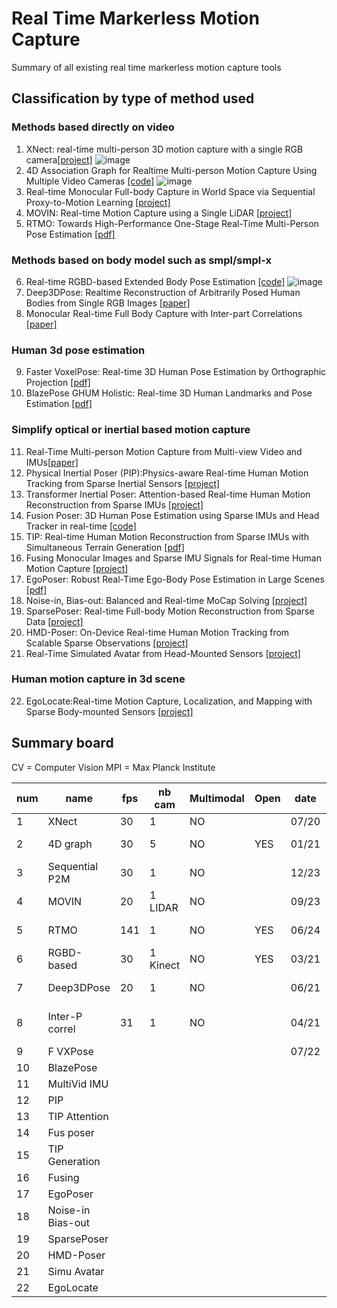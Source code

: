 # Real Time Markerless Motion Capture
Summary of all existing real time markerless motion capture tools

## Classification by type of method used
### Methods based directly on video
1. XNect: real-time multi-person 3D motion capture with a single RGB camera[[project]](http://gvv.mpi-inf.mpg.de/projects/XNect/)
![image](https://github.com/visonpon/human-motion-capture/blob/main/images/Xnet.png)
2. 4D Association Graph for Realtime Multi-person Motion Capture Using Multiple Video Cameras [[code]](https://github.com/zhangyux15/4d_association)
![image](https://github.com/visonpon/human-motion-capture/blob/main/images/4dAsspciation.png)
3. Real-time Monocular Full-body Capture in World Space via Sequential Proxy-to-Motion Learning [[project]](https://liuyebin.com/proxycap/)
4. MOVIN: Real-time Motion Capture using a Single LiDAR [[project]](https://movin3d.github.io/movin_pg2023/)
5. RTMO: Towards High-Performance One-Stage Real-Time Multi-Person Pose Estimation [[pdf]](https://arxiv.org/pdf/2312.07526.pdf)


### Methods based on body model such as smpl/smpl-x
6. Real-time RGBD-based Extended Body Pose Estimation [[code]](https://github.com/rmbashirov/rgbd-kinect-pose)
![image](https://github.com/visonpon/human-motion-capture/blob/main/images/rgbd-kinect-pose.png)
7. Deep3DPose: Realtime Reconstruction of Arbitrarily Posed Human Bodies from Single RGB Images [[paper]](https://arxiv.org/pdf/2106.11536.pdf)
8. Monocular Real-time Full Body Capture with Inter-part Correlations [[paper]](https://arxiv.org/pdf/2012.06087.pdf)


### Human 3d pose estimation
9. Faster VoxelPose: Real-time 3D Human Pose Estimation by Orthographic Projection [[pdf]](https://arxiv.org/pdf/2207.10955.pdf)
10. BlazePose GHUM Holistic: Real-time 3D Human Landmarks and Pose Estimation [[pdf]](https://arxiv.org/pdf/2206.11678.pdf)


### Simplify optical or inertial based motion capture
11. Real-Time Multi-person Motion Capture from Multi-view Video and IMUs[[paper]](https://link.springer.com/content/pdf/10.1007/s11263-019-01270-5.pdf)
12. Physical Inertial Poser (PIP):Physics-aware Real-time Human Motion Tracking from Sparse Inertial Sensors [[project]](https://xinyu-yi.github.io/PIP/)
13. Transformer Inertial Poser: Attention-based Real-time Human Motion Reconstruction from Sparse IMUs [[project]](https://github.com/jyf588/transformer-inertial-poser)
14. Fusion Poser: 3D Human Pose Estimation using Sparse IMUs and Head Tracker in real-time [[code]](https://github.com/LuzyCat/FusionPoser)
15. TIP: Real-time Human Motion Reconstruction from Sparse IMUs with Simultaneous Terrain Generation [[pdf]](https://arxiv.org/pdf/2203.15720.pdf)
16. Fusing Monocular Images and Sparse IMU Signals for Real-time Human Motion Capture [[project]](https://shaohua-pan.github.io/robustcap-page/)
17. EgoPoser: Robust Real-Time Ego-Body Pose Estimation in Large Scenes [[pdf]](https://arxiv.org/pdf/2308.06493.pdf)
18. Noise-in, Bias-out: Balanced and Real-time MoCap Solving [[project]](https://moverseai.github.io/noise-tail/)
19. SparsePoser: Real-time Full-body Motion Reconstruction from Sparse Data [[project]](https://upc-virvig.github.io/SparsePoser/)
20. HMD-Poser: On-Device Real-time Human Motion Tracking from Scalable Sparse Observations [[project]](https://pico-ai-team.github.io/hmd-poser)
21. Real-Time Simulated Avatar from Head-Mounted Sensors [[project]](https://www.zhengyiluo.com/SimXR/)


### Human motion capture in 3d scene
22. EgoLocate:Real-time Motion Capture, Localization, and Mapping with Sparse Body-mounted Sensors [[project]](https://xinyu-yi.github.io/EgoLocate/)


## Summary board

CV = Computer Vision
MPI = Max Planck Institute

| num | name              | fps | nb cam   | Multimodal | Open | date  | author       | conf       | MPJPE |  | precis | method calc | comp with | comments | link |
| --- | ----------------- | --- | -------- | ---------- | ---- | ----- | ------------ | ---------- | ----- | ------ | ------ | ----------- | --------- | -------- | ---- |
| 1   | XNect             | 30  | 1        | NO         |      | 07/20 | MPI          | SIGGRAPH20 |       | YES    |        |             |           |          | [[project]](http://gvv.mpi-inf.mpg.de/projects/XNect/) |
| 2   | 4D graph          | 30  | 5        | NO         | YES  | 01/21 | Tsinghua Uni | CVPR20     |       |        |        |             |           |          | [[code]](https://github.com/zhangyux15/4d_association) |
| 3   | Sequential P2M    | 30  | 1        | NO         |      | 12/23 | Tsinghua Uni |            |       |        |        |             |           |          | [[project]](https://liuyebin.com/proxycap/) |
| 4   | MOVIN             | 20  | 1 LIDAR  | NO         |      | 09/23 | KAIST        | PG23       |       |        |        |             |           |          | [[project]](https://movin3d.github.io/movin_pg2023/) |
| 5   | RTMO              | 141 | 1        | NO         | YES  | 06/24 | Tsinghua GS  |            |       |        |        |             |           |          | [[pdf]](https://arxiv.org/pdf/2312.07526.pdf) |
| 6   | RGBD-based        | 30  | 1 Kinect | NO         | YES  | 03/21 | Samsung AI   | WACV21     |       | YES    |        | SMPL        |           |          | [[code]](https://github.com/rmbashirov/rgbd-kinect-pose) |
| 7   | Deep3DPose        | 20  | 1        | NO         |      | 06/21 | Chinese prof |            |       |        |        |             |           |          | [[paper]](https://arxiv.org/pdf/2106.11536.pdf) |
| 8   | Inter-P correl    | 31  | 1        | NO         |      | 04/21 | Tsinghua Uni |            |       | YES    |        | IKNet       |           | precise hands and head | [[paper]](https://arxiv.org/pdf/2012.06087.pdf) |
| 9   | F VXPose          |     |          |            |      | 07/22 |              |            |       |        |        |             |           |          | [[pdf]](https://arxiv.org/pdf/2207.10955.pdf) |
| 10  | BlazePose         |     |          |            |      |       |              |            |       |        |        |             |           |          | [[pdf]](https://arxiv.org/pdf/2206.11678.pdf) |
| 11  | MultiVid IMU      |     |          |            |      |       |              |            |       |        |        |             |           |          | [[paper]](https://link.springer.com/content/pdf/10.1007/s11263-019-01270-5.pdf) |
| 12  | PIP               |     |          |            |      |       |              |            |       |        |        |             |           |          | [[project]](https://xinyu-yi.github.io/PIP/) |
| 13  | TIP Attention     |     |          |            |      |       |              |            |       |        |        |             |           |          | [[pdf]](https://arxiv.org/pdf/2203.15720.pdf) |
| 14  | Fus poser         |     |          |            |      |       |              |            |       |        |        |             |           |          | [[project]](https://shaohua-pan.github.io/robustcap-page/) |
| 15  | TIP Generation    |     |          |            |      |       |              |            |       |        |        |             |           |          | [[pdf]](https://arxiv.org/pdf/2203.15720.pdf) |
| 16  | Fusing            |     |          |            |      |       |              |            |       |        |        |             |           |          | [[project]](https://shaohua-pan.github.io/robustcap-page/) |
| 17  | EgoPoser          |     |          |            |      |       |              |            |       |        |        |             |           |          | [[pdf]](https://arxiv.org/pdf/2308.06493.pdf) |
| 18  | Noise-in Bias-out |     |          |            |      |       |              |            |       |        |        |             |           |          | [[project]](https://moverseai.github.io/noise-tail/) |
| 19  | SparsePoser       |     |          |            |      |       |              |            |       |        |        |             |           |          | [[project]](https://upc-virvig.github.io/SparsePoser/) |
| 20  | HMD-Poser         |     |          |            |      |       |              |            |       |        |        |             |           |          | [[project]](https://pico-ai-team.github.io/hmd-poser) |
| 21  | Simu Avatar       |     |          |            |      |       |              |            |       |        |        |             |           |          | [[project]](https://www.zhengyiluo.com/SimXR/) |
| 22  | EgoLocate         |     |          |            |      |       |              |            |       |        |        |             |           |          | [[project]](https://xinyu-yi.github.io/EgoLocate/) |


